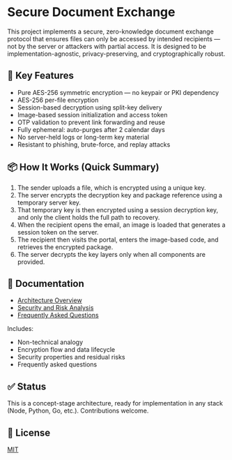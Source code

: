 # Secure Document Exchange

This project implements a secure, zero-knowledge document exchange protocol that ensures files can only be accessed by intended recipients — not by the server or attackers with partial access. It is designed to be implementation-agnostic, privacy-preserving, and cryptographically robust.

## 🔐 Key Features
- Pure AES-256 symmetric encryption — no keypair or PKI dependency
- AES-256 per-file encryption
- Session-based decryption using split-key delivery
- Image-based session initialization and access token
- OTP validation to prevent link forwarding and reuse
- Fully ephemeral: auto-purges after 2 calendar days
- No server-held logs or long-term key material
- Resistant to phishing, brute-force, and replay attacks

## 📦 How It Works (Quick Summary)

1. The sender uploads a file, which is encrypted using a unique key.
2. The server encrypts the decryption key and package reference using a temporary server key.
3. That temporary key is then encrypted using a session decryption key, and only the client holds the full path to recovery.
4. When the recipient opens the email, an image is loaded that generates a session token on the server.
5. The recipient then visits the portal, enters the image-based code, and retrieves the encrypted package.
6. The server decrypts the key layers only when all components are provided.

## 📄 Documentation

- [Architecture Overview](docs/architecture.md)
- [Security and Risk Analysis](docs/security.md)
- [Frequently Asked Questions](docs/faq.md)

Includes:
- Non-technical analogy
- Encryption flow and data lifecycle
- Security properties and residual risks
- Frequently asked questions

## ✅ Status

This is a concept-stage architecture, ready for implementation in any stack (Node, Python, Go, etc.). Contributions welcome.

## 📄 License

[MIT](LICENSE)
